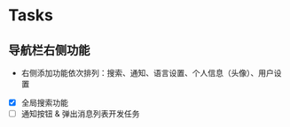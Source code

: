 # Tasks

## 导航栏右侧功能

- 右侧添加功能依次排列：搜索、通知、语言设置、个人信息（头像）、用户设置
- [x] 全局搜索功能
- [ ] 通知按钮 & 弹出消息列表开发任务
<!--

### 全局搜索功能

支持右上角点击/快捷键（Ctrl+K/Command+K）全局搜索功能（用于搜索菜单）

- [x] 在导航栏右侧创建一个搜索输入框，该输入框样式只做展示，不能输入，点击或按快捷键会触发弹框 Modal 组件；
- [x] Modal 组件内展示搜索框和搜索列表，可使用快捷键上下切换；

### 通知按钮 & 弹出消息列表开发任务

- [ ] 一个点击页面右上角铃铛图标后弹出的通知列表组件 -->

<!--
### 语言设置

- [ ] 一个下拉切换的语言设置，目前只支持中英文切换

### 个人信息

- [ ] 一个展示个人信息的下拉弹框；

### 主题设置

- [ ] 一个打开系统设置的右侧抽屉
- [ ] 内容主要包括主题的整体风格、布局设置、颜色风格等 -->
